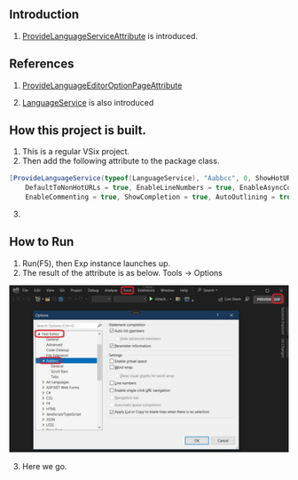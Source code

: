 
## Introduction

1. [ProvideLanguageServiceAttribute](https://learn.microsoft.com/en-us/dotnet/api/microsoft.visualstudio.shell.providelanguageserviceattribute) is introduced.


## References

1. [ProvideLanguageEditorOptionPageAttribute](https://learn.microsoft.com/en-us/dotnet/api/microsoft.visualstudio.shell.providelanguageeditoroptionpageattribute)

2. [LanguageService](https://learn.microsoft.com/en-us/dotnet/api/microsoft.visualstudio.package.languageservice) is also introduced

## How this project is built.
1. This is a regular VSix project.
2. Then add the following attribute to the package class.
```cs
[ProvideLanguageService(typeof(LanguageService), "Aabbcc", 0, ShowHotURLs = false, 
    DefaultToNonHotURLs = true, EnableLineNumbers = true, EnableAsyncCompletion = true, 
    EnableCommenting = true, ShowCompletion = true, AutoOutlining = true, CodeSense = true)]
```
3. 

## How to Run
1. Run(F5), then Exp instance launches up.
2. The result of the attribute is as below. Tools -> Options

![Tool Options](images/50_50ToolsOptionsPage.jpg)

3. Here we go.